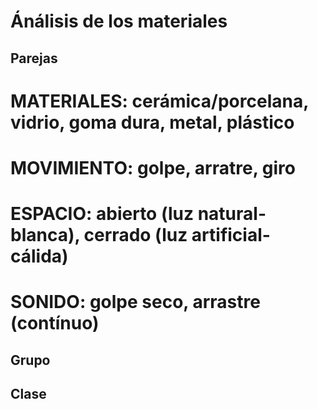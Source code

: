 # Ánálisis de los materiales

## Parejas
# MATERIALES: cerámica/porcelana, vidrio, goma dura, metal, plástico
# MOVIMIENTO: golpe, arratre, giro
# ESPACIO: abierto (luz natural-blanca), cerrado (luz artificial-cálida)
# SONIDO: golpe seco, arrastre (contínuo)

## Grupo

## Clase
